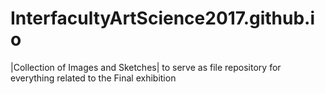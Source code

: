 # InterfacultyArtScience2017.github.io

|Collection of Images and Sketches|
 to serve as file repository for 
  everything related to the Final exhibition
